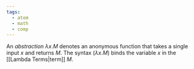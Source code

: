 ```yaml
---
tags:
  - atom
  - math
  - comp
---
```

An *abstraction* $\lambda x. M$ denotes an anonymous function that takes a single input $x$ and returns $M$.
The syntax $(\lambda x. M)$ binds the variable $x$ in the [[Lambda Terms|term]] $M$.